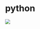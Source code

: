 # python

<img src="https://cdn.jsdelivr.net/gh/devicons/devicon/icons/python/python-original.svg" />
